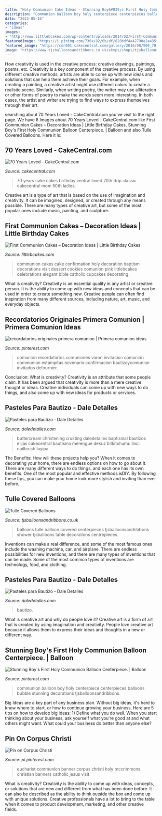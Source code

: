 ```yaml
---
title: "Holy Communion Cake Ideas - Stunning Boy&#039;s First Holy Communion Balloon Centerpiece."
description: "Communion balloon boy holy centerpiece centerpieces balloons bubble stunning decorations tjsballoonsandribbons"
date: "2023-05-16"
categories:
- "ideas"
images:
- "http://www.littlebcakes.com/wp-content/uploads/2014/02/First-Communion-Cake-Ideas.jpg"
featuredImage: "https://i.pinimg.com/736x/82/0b/df/820bdf4a42798e2a435fb58df453a1da.jpg"
featured_image: "https://cdn001.cakecentral.com/gallery/2016/08/900_70-years-loved-929521hq5uJ.jpg"
image: "https://www.tjsballoonsandribbons.co.uk/ekmps/shops/tjsballoons/resources/Design/p1010033.jpg"
---
```



How creativity is used in the creative process: creative drawings, paintings, poems, etc.
Creativity is a key component of the creative process. By using different creative methods, artists are able to come up with new ideas and solutions that can help them achieve their goals. For example, when creating a painting, a creative artist might use different colors to create a realistic scene. Similarly, when writing poetry, the writer may use alliteration or other forms of poetry to make the words seem more interesting. In both cases, the artist and writer are trying to find ways to express themselves through their art.

	

		
searching about 70 Years Loved - CakeCentral.com you've visit to the right page. We have 8 Images about 70 Years Loved - CakeCentral.com like First Communion Cakes – Decoration Ideas | Little Birthday Cakes, Stunning Boy&#039;s First Holy Communion Balloon Centerpiece. | Balloon and also Tulle Covered Balloons. Here it is:
		
    
## 70 Years Loved - CakeCentral.com

<img loading=lazy src="https://cdn001.cakecentral.com/gallery/2016/08/900_70-years-loved-929521hq5uJ.jpg" onerror="this.onerror=null;this.src='https://tse1.mm.bing.net/th?id=OIP._ZAGIJO5oePLTxzxTHltmQHaKb&amp;pid=15.1';" alt="70 Years Loved - CakeCentral.com">

_Source: cakecentral.com_

>70 years cake cakes birthday central loved 70th drip classic cakecentral mom 50th ladies. 

	

Creative art is a type of art that is based on the use of imagination and creativity. It can be imagined, designed, or created through any means possible. There are many types of creative art, but some of the most popular ones include music, painting, and sculpture.

    
## First Communion Cakes – Decoration Ideas | Little Birthday Cakes

<img loading=lazy src="http://www.littlebcakes.com/wp-content/uploads/2014/02/First-Communion-Cake-Ideas.jpg" onerror="this.onerror=null;this.src='https://tse2.mm.bing.net/th?id=OIP.1RPWOvpRM8PYYx0NG-ujNAHaLV&amp;pid=15.1';" alt="First Communion Cakes – Decoration Ideas | Little Birthday Cakes">

_Source: littlebcakes.com_

>communion cakes cake confirmation holy decoration baptism decorations visit dessert cookies comunion pink littlebcakes celebrations elegant bible catholic cupcakes decorating. 

	

What is creativity?
Creativity is an essential quality in any artist or creative person. It is the ability to come up with new ideas and concepts that can be used in order to create something new. Creative people can often find inspiration from many different sources, including nature, art, music, and everyday objects.

    
## Recordatorios Originales Primera Comunion | Primera Comunion Ideas

<img loading=lazy src="https://i.pinimg.com/736x/1d/22/6f/1d226f1e7ad38568793344c2519940cc.jpg" onerror="this.onerror=null;this.src='https://tse3.mm.bing.net/th?id=OIP.nRFnbQtcaEuMQRwvYB-_KAAAAA&amp;pid=15.1';" alt="recordatorios originales primera comunion | Primera comunion ideas">

_Source: pinterest.com_

>comunion recordatorios comuniones varon invitacion comunión communion estampitas novenario confirmacion bautizoycomunion invitados defournier. 

	

Conclusion: What is creativity?
Creativity is an attribute that some people claim. It has been argued that creativity is more than a mere creative thought or ideas. Creative individuals can come up with new ways to do things, and also come up with new ideas for products or services.

    
## Pasteles Para Bautizo - Dale Detalles

<img loading=lazy src="https://i0.wp.com/www.daledetalles.com/wp-content/uploads/2016/06/pastel-para-bautizo12.jpg" onerror="this.onerror=null;this.src='https://tse2.mm.bing.net/th?id=OIP.h2llx7ht_00xnXuZovH8hAHaIf&amp;pid=15.1';" alt="Pasteles para Bautizo - Dale Detalles">

_Source: daledetalles.com_

>buttercream christening crusting daledetalles baptismal bautizos elijas cakecentral bautismo merengue dekuz bitkitohumu linci nailbrush luyipa. 

	

The Benefits: How will these projects help you?
When it comes to decorating your home, there are endless options on how to go about it. There are many different ways to do things, and each one has its own benefits. One of the most popular and effective methods isDIY. By following these tips, you can make your home look more stylish and inviting than ever before.

    
## Tulle Covered Balloons

<img loading=lazy src="https://www.tjsballoonsandribbons.co.uk/ekmps/shops/tjsballoons/resources/Design/p1010033.jpg" onerror="this.onerror=null;this.src='https://tse1.mm.bing.net/th?id=OIP.MfDvDXWLLRInCyZ2l2vkqwHaJ4&amp;pid=15.1';" alt="Tulle Covered Balloons">

_Source: tjsballoonsandribbons.co.uk_

>balloons tulle balloon covered centerpieces tjsballoonsandribbons shower tjsballoons table decorations centrepieces. 

	

Inventions can make a real difference, and some of the most famous ones include the washing machine, car, and airplane. There are endless possibilities for new inventions, and there are many types of inventions that can be made. Some of the most common types of inventions are technology, food, and clothing.

    
## Pasteles Para Bautizo - Dale Detalles

<img loading=lazy src="https://i1.wp.com/www.daledetalles.com/wp-content/uploads/2016/06/pastel-para-bautizo9.jpg?resize=550%2C733" onerror="this.onerror=null;this.src='https://tse1.mm.bing.net/th?id=OIP.uttunK40hkMhEbeZLFDk_wHaJ3&amp;pid=15.1';" alt="Pasteles para Bautizo - Dale Detalles">

_Source: daledetalles.com_

>bautizo. 

	

What is creative art and why do people love it?
Creative art is a form of art that is created by using imagination and creativity. People love creative art because it allows them to express their ideas and thoughts in a new or different way.

    
## Stunning Boy&#039;s First Holy Communion Balloon Centerpiece. | Balloon

<img loading=lazy src="https://i.pinimg.com/736x/82/0b/df/820bdf4a42798e2a435fb58df453a1da.jpg" onerror="this.onerror=null;this.src='https://tse2.mm.bing.net/th?id=OIP.mEe_UIKC8w4ulLxDDiyAiQHaJ3&amp;pid=15.1';" alt="Stunning Boy&#039;s First Holy Communion Balloon Centerpiece. | Balloon">

_Source: pinterest.com_

>communion balloon boy holy centerpiece centerpieces balloons bubble stunning decorations tjsballoonsandribbons. 

	

Big Ideas are a key part of any business plan. Without big ideas, it's hard to know where to start, or how to continue growing your business. Here are 5 tips on how to develop big ideas: 1) Define what you do well. When you start thinking about your business, ask yourself what you're good at and what others might want. What could your business do better than anyone else?

    
## Pin On Corpus Christi

<img loading=lazy src="https://i.pinimg.com/736x/c6/02/98/c60298b0adfa0a394a89e97c805da322--eucharist-christian-art.jpg" onerror="this.onerror=null;this.src='https://tse2.mm.bing.net/th?id=OIP.2GwlonyX_4s1tKEeywv-tQCGEs&amp;pid=15.1';" alt="Pin on Corpus Christi">

_Source: pl.pinterest.com_

>eucharist communion banner corpus christi holy mccrimmons christian banners catholic jesus visit. 

	

What is creativity?
Creativity is the ability to come up with ideas, concepts, or solutions that are new and different from what has been done before. It can also be described as the ability to think outside the box and come up with unique solutions. Creative professionals have a lot to bring to the table when it comes to product development, marketing, and other creative fields.

